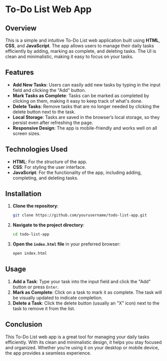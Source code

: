 # To-Do List Web App

## Overview

This is a simple and intuitive To-Do List web application built using **HTML**, **CSS**, and **JavaScript**. The app allows users to manage their daily tasks efficiently by adding, marking as complete, and deleting tasks. The UI is clean and minimalistic, making it easy to focus on your tasks.

## Features

- **Add New Tasks**: Users can easily add new tasks by typing in the input field and clicking the "Add" button.
- **Mark Tasks as Complete**: Tasks can be marked as completed by clicking on them, making it easy to keep track of what's done.
- **Delete Tasks**: Remove tasks that are no longer needed by clicking the delete button next to the task.
- **Local Storage**: Tasks are saved in the browser’s local storage, so they persist even after refreshing the page.
- **Responsive Design**: The app is mobile-friendly and works well on all screen sizes.

## Technologies Used

- **HTML**: For the structure of the app.
- **CSS**: For styling the user interface.
- **JavaScript**: For the functionality of the app, including adding, completing, and deleting tasks.

## Installation

1. **Clone the repository**:
   ```bash
   git clone https://github.com/yourusername/todo-list-app.git
   ```
2. **Navigate to the project directory**:
   ```bash
   cd todo-list-app
   ```
3. **Open the `index.html` file** in your preferred browser:
   ```bash
   open index.html
   ```

## Usage

1. **Add a Task**: Type your task into the input field and click the "Add" button or press `Enter`.
2. **Mark as Complete**: Click on a task to mark it as complete. The task will be visually updated to indicate completion.
3. **Delete a Task**: Click the delete button (usually an "X" icon) next to the task to remove it from the list.

## Conclusion
This To-Do List web app is a great tool for managing your daily tasks efficiently. With its clean and minimalistic design, it helps you stay focused and organized. Whether you’re using it on your desktop or mobile device, the app provides a seamless experience.